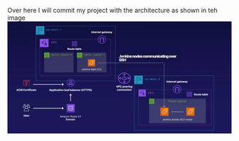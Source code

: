 Over here I will commit my project with the architecture as shown in teh image
<img src="project1.png">
